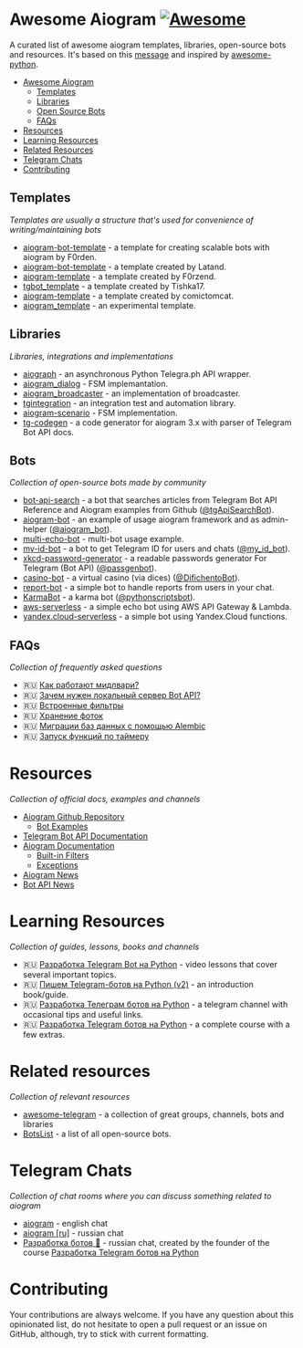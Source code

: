 # Awesome Aiogram [![Awesome](https://cdn.rawgit.com/sindresorhus/awesome/d7305f38d29fed78fa85652e3a63e154dd8e8829/media/badge.svg)](https://github.com/sindresorhus/awesome)

A curated list of awesome aiogram templates, libraries, open-source bots and resources. It's based on this [message](https://t.me/aiogram_ru/168411) and inspired by [awesome-python](https://github.com/vinta/awesome-python).

* [Awesome Aiogram](#awesome-aiogram)
  * [Templates](#templates)
  * [Libraries](#libraries)
  * [Open Source Bots](#bots)
  * [FAQs](#faqs)
* [Resources](#resources)
* [Learning Resources](#learning-resources)
* [Related Resources](#related-resources)
* [Telegram Chats](#telegram-chats)
* [Contributing](#contributing)

## Templates

*Templates are usually a structure that's used for convenience of writing/maintaining bots*

* [aiogram-bot-template](https://github.com/Forden/aiogram-bot-template) - a template for creating scalable bots with aiogram by F0rden.
* [aiogram-bot-template](https://github.com/Latand/aiogram-bot-template) - a template created by Latand.
* [aiogram-template](https://github.com/F0rzend/aiogram-template) - a template created by F0rzend.
* [tgbot_template](https://github.com/Tishka17/tgbot_template) - a template created by Tishka17.
* [aiogram-template](https://github.com/comictomcat/aiogram-template) - a template created by comictomcat.
* [aiogram_template](https://github.com/fonco/aiogram_template) - an experimental template.

## Libraries

*Libraries, integrations and implementations*

* [aiograph](https://github.com/aiogram/aiograph) - an asynchronous Python Telegra.ph API wrapper.
* [aiogram_dialog](https://github.com/Tishka17/aiogram_dialog) - FSM implemantation.
* [aiogram_broadcaster](https://github.com/fonco/aiogram_broadcaster) - an implementation of broadcaster.
* [tgintegration](https://github.com/JosXa/tgintegration) - an integration test and automation library.
* [aiogram-scenario](https://github.com/Abstract-X/aiogram-scenario) - FSM implementation.
* [tg-codegen](https://github.com/aiogram/tg-codegen) - a code generator for aiogram 3.x with parser of Telegram Bot API docs.

## Bots
 
*Collection of open-source bots made by community*

* [bot-api-search](https://github.com/Lamroy95/bot-api-search) - a bot that searches articles from Telegram Bot API Reference 
  and Aiogram examples from Github ([@tgApiSearchBot](https://t.me/tgApiSearchBot)).
* [aiogram-bot](https://github.com/aiogram/bot) - an example of usage aiogram framework and as admin-helper 
  ([@aiogram_bot](https://t.me/aiogram_bot)).
* [multi-echo-bot](https://github.com/Forden/telegram-multi-echo-bot) - multi-bot usage example.
* [my-id-bot](https://github.com/MasterGroosha/my-id-bot) - a bot to get Telegram ID for users and chats ([@my_id_bot](https://t.me/my_id_bot)).
* [xkcd-password-generator](https://github.com/MasterGroosha/telegram-xkcd-password-generator) - 
a readable passwords generator For Telegram (Bot API) ([@passgenbot](https://t.me/passgenbot)).
* [casino-bot](https://github.com/MasterGroosha/telegram-casino-bot) - a virtual casino (via dices) ([@DifichentoBot](https://t.me/DifichentoBot)).
* [report-bot](https://github.com/MasterGroosha/telegram-report-bot) - a simple bot to handle reports from users in your chat.
* [KarmaBot](https://github.com/bomzheg/KarmaBot) - a karma bot ([@pythonscriptsbot](https://t.me/pythonscriptsbot)).
* [aws-serverless](https://github.com/DavisDmitry/aiogram-aws-serverless-example) - a simple echo bot using AWS API Gateway & Lambda. 
* [yandex.cloud-serverless](https://github.com/DavisDmitry/aiogram-yandex.cloud-serverless-example) - a simple bot using Yandex.Cloud functions. 

## FAQs

*Collection of frequently asked questions*

* 🇷🇺 [Как работают мидлвари?](https://t.me/aiogram_ru/133605) 
* 🇷🇺 [Зачем нужен локальный сервер Bot API?](https://t.me/aiogram_ru/339600) 
* 🇷🇺 [Встроенные фильтры](https://telegra.ph/Vstroennye-filtry-v-aiogram-12-30) 
* 🇷🇺 [Хранение фоток](https://telegra.ph/Pryamaya-ssylka-na-foto-s-telegraph-12-19) 
* 🇷🇺 [Миграции баз данных с помощью Alembic](https://telegra.ph/Migracii-baz-dannyh-gino--alembic-11-29) 
* 🇷🇺 [Запуск функций по таймеру](https://telegra.ph/Zapusk-funkcij-v-bote-po-tajmeru-11-28) 

# Resources

*Collection of official docs, examples and channels*

* [Aiogram Github Repository](https://github.com/aiogram/aiogram)
  * [Bot Examples](https://github.com/aiogram/aiogram/tree/dev-2.x/examples)
* [Telegram Bot API Documentation](https://core.telegram.org/bots/api)
* [Aiogram Documentation](http://docs.aiogram.dev/)
  * [Built-in Filters](https://docs.aiogram.dev/en/latest/dispatcher/filters.html#builtin-filters)
  * [Exceptions](https://docs.aiogram.dev/en/latest/utils/exceptions.html) 
* [Aiogram News](https://t.me/aiogram_live)
* [Bot API News](https://t.me/BotNews)

# Learning Resources

*Collection of guides, lessons, books and channels*

* 🇷🇺 [Разработка Telegram Bot на Python](https://www.youtube.com/playlist?list=PLwVBSkoL97Q3phZRyInbM4lShvS1cBl-U) - video lessons that cover several important topics.
* 🇷🇺 [Пишем Telegram-ботов на Python (v2)](https://mastergroosha.github.io/telegram-tutorial-2/) - an introduction book/guide.
* 🇷🇺 [Разработка Телеграм ботов на Python](https://t.me/botfatherdev) - a telegram channel with occasional tips and useful links.
* 🇷🇺 [Разработка Telegram ботов на Python](http://bit.ly/aiogram) - a complete course with a few extras.

# Related resources

*Collection of relevant resources*

* [awesome-telegram](https://github.com/ebertti/awesome-telegram) - a collection of great groups, channels, bots and libraries 
* [BotsList](https://github.com/DanySpin97/TelegramBotsList) - a list of all open-source bots. 

# Telegram Chats

*Сollection of chat rooms where you can discuss something related to aiogram*

* [aiogram](https://t.me/aiogram) - english chat
* [aiogram [ru]](https://t.me/aiogram_ru) - russian chat
* [Разработка ботов 🤖](https://t.me/bot_devs_novice) - russian chat, created by the founder of the course [Разработка Telegram ботов на Python](http://bit.ly/aiogram)

# Contributing

Your contributions are always welcome. If you have any question about this opinionated list, do not hesitate to open 
a pull request or an issue on GitHub, although, try to stick with current formatting.
